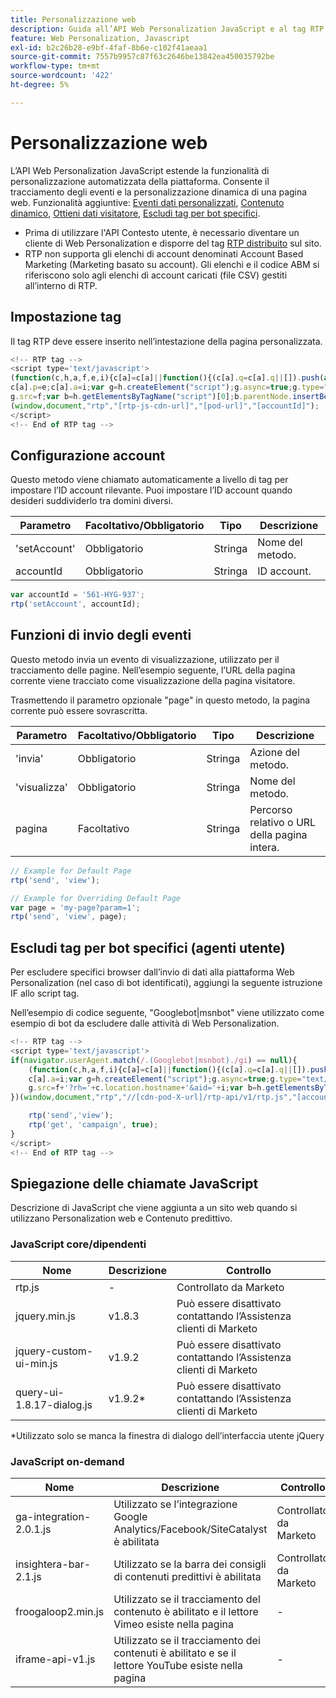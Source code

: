 ```yaml
---
title: Personalizzazione web
description: Guida all’API Web Personalization JavaScript e al tag RTP, che descrive gli eventi di visualizzazione della pagina, la configurazione dell’account, le esclusioni di bot e gli script core e on-demand
feature: Web Personalization, Javascript
exl-id: b2c26b28-e9bf-4faf-8b6e-c102f41aeaa1
source-git-commit: 7557b9957c87f63c2646be13842ea450035792be
workflow-type: tm+mt
source-wordcount: '422'
ht-degree: 5%

---
```


# Personalizzazione web

L’API Web Personalization JavaScript estende la funzionalità di personalizzazione automatizzata della piattaforma. Consente il tracciamento degli eventi e la personalizzazione dinamica di una pagina web. Funzionalità aggiuntive: [Eventi dati personalizzati](custom-data-events.md), [Contenuto dinamico](web-personalization.md), [Ottieni dati visitatore](get-visitor-data.md), [Escludi tag per bot specifici](#exclude_tag_for_specific_bots).

- Prima di utilizzare l&#39;API Contesto utente, è necessario diventare un cliente di Web Personalization e disporre del tag [RTP distribuito](https://experienceleague.adobe.com/en/docs/marketo/using/product-docs/web-personalization/rtp-tag-implementation/deploy-the-rtp-javascript) sul sito.
- RTP non supporta gli elenchi di account denominati Account Based Marketing (Marketing basato su account). Gli elenchi e il codice ABM si riferiscono solo agli elenchi di account caricati (file CSV) gestiti all’interno di RTP.

## Impostazione tag

Il tag RTP deve essere inserito nell’intestazione della pagina personalizzata.

```javascript
<!-- RTP tag -->
<script type='text/javascript'>
(function(c,h,a,f,e,i){c[a]=c[a]||function(){(c[a].q=c[a].q||[]).push(arguments)};
c[a].p=e;c[a].a=i;var g=h.createElement("script");g.async=true;g.type="text/javascript";
g.src=f;var b=h.getElementsByTagName("script")[0];b.parentNode.insertBefore(g,b)})
(window,document,"rtp","[rtp-js-cdn-url]","[pod-url]","[accountId]");
</script>
<!-- End of RTP tag -->
```

## Configurazione account

Questo metodo viene chiamato automaticamente a livello di tag per impostare l’ID account rilevante. Puoi impostare l’ID account quando desideri suddividerlo tra domini diversi.

| Parametro | Facoltativo/Obbligatorio | Tipo | Descrizione |
|--------------|-------------------|--------|--------------|
| &#39;setAccount&#39; | Obbligatorio | Stringa | Nome del metodo. |
| accountId | Obbligatorio | Stringa | ID account. |

```javascript
var accountId = '561-HYG-937';
rtp('setAccount', accountId);
```

## Funzioni di invio degli eventi

Questo metodo invia un evento di visualizzazione, utilizzato per il tracciamento delle pagine. Nell’esempio seguente, l’URL della pagina corrente viene tracciato come visualizzazione della pagina visitatore.

Trasmettendo il parametro opzionale &quot;page&quot; in questo metodo, la pagina corrente può essere sovrascritta.

| Parametro | Facoltativo/Obbligatorio | Tipo | Descrizione |
|-----------|-------------------|--------|---------------------------------|
| &#39;invia&#39; | Obbligatorio | Stringa | Azione del metodo. |
| &#39;visualizza&#39; | Obbligatorio | Stringa | Nome del metodo. |
| pagina | Facoltativo | Stringa | Percorso relativo o URL della pagina intera. |

```javascript
// Example for Default Page
rtp('send', 'view');

// Example for Overriding Default Page
var page = 'my-page?param=1';
rtp('send', 'view', page);
```

## Escludi tag per bot specifici (agenti utente)

Per escludere specifici browser dall’invio di dati alla piattaforma Web Personalization (nel caso di bot identificati), aggiungi la seguente istruzione IF allo script tag.

Nell’esempio di codice seguente, &quot;Googlebot|msnbot&quot; viene utilizzato come esempio di bot da escludere dalle attività di Web Personalization.

```javascript
<!-- RTP tag -->
<script type='text/javascript'>
if(navigator.userAgent.match(/.(Googlebot|msnbot)./gi) == null){
    (function(c,h,a,f,i){c[a]=c[a]||function(){(c[a].q=c[a].q||[]).push(arguments)};
    c[a].a=i;var g=h.createElement("script");g.async=true;g.type="text/javascript";
    g.src=f+'?rh='+c.location.hostname+'&aid='+i;var b=h.getElementsByTagName("script")[0];b.parentNode.insertBefore(g,b);
})(window,document,"rtp","//[cdn-pod-X-url]/rtp-api/v1/rtp.js","[accountId]");

    rtp('send','view');
    rtp('get', 'campaign', true);
}
</script>
<!-- End of RTP tag -->
```

## Spiegazione delle chiamate JavaScript

Descrizione di JavaScript che viene aggiunta a un sito web quando si utilizzano Personalization web e Contenuto predittivo.

### JavaScript core/dipendenti

| Nome | Descrizione | Controllo |
|---------------------------|-------------|--------------------------------------------------------|
| rtp.js | - | Controllato da Marketo |
| jquery.min.js | v1.8.3 | Può essere disattivato contattando l’Assistenza clienti di Marketo |
| jquery-custom-ui-min.js | v1.9.2 | Può essere disattivato contattando l’Assistenza clienti di Marketo |
| query-ui-1.8.17-dialog.js | v1.9.2* | Può essere disattivato contattando l’Assistenza clienti di Marketo |

*Utilizzato solo se manca la finestra di dialogo dell’interfaccia utente jQuery

### JavaScript on-demand

| Nome | Descrizione | Controllo |
|-------------------------|-----------------------------------------------------------------------|-----------------------|
| ga-integration-2.0.1.js | Utilizzato se l’integrazione Google Analytics/Facebook/SiteCatalyst è abilitata | Controllato da Marketo |
| insightera-bar-2.1.js | Utilizzato se la barra dei consigli di contenuti predittivi è abilitata | Controllato da Marketo |
| froogaloop2.min.js | Utilizzato se il tracciamento del contenuto è abilitato e il lettore Vimeo esiste nella pagina | - |
| iframe-api-v1.js | Utilizzato se il tracciamento dei contenuti è abilitato e se il lettore YouTube esiste nella pagina | - |
